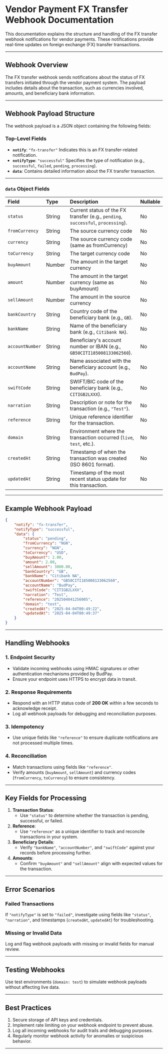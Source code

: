 # Vendor Payment FX Transfer Webhook Documentation

This documentation explains the structure and handling of the FX transfer webhook notifications for vendor payments. These notifications provide real-time updates on foreign exchange (FX) transfer transactions.

---

## **Webhook Overview**

The FX transfer webhook sends notifications about the status of FX transfers initiated through the vendor payment system. The payload includes details about the transaction, such as currencies involved, amounts, and beneficiary bank information.

---

## **Webhook Payload Structure**

The webhook payload is a JSON object containing the following fields:

### Top-Level Fields

- **`notify`**: `"fx-transfer"`
Indicates this is an FX transfer-related notification.
- **`notifyType`**: `"successful"`
Specifies the type of notification (e.g., `successful`, `failed`, `pending`, `processing`).
- **`data`**:
Contains detailed information about the FX transfer transaction.

---

### **`data` Object Fields**

| Field | Type | Description | Nullable |
| :-- | :-- | :-- | :-- |
| `status` | String | Current status of the FX transfer (e.g., `pending`, `successful`, `processing`). | No |
| `fromCurrency` | String | The source currency code | No |
| `currency` | String | The source currency code (same as fromCurrency) | No |
| `toCurrency` | String | The target currency code | No |
| `buyAmount` | Number | The amount in the target currency | No |
| `amount` | Number | The amount in the target currency (same as buyAmount) | No |
| `sellAmount` | Number | The amount in the source currency | No |
| `bankCountry` | String | Country code of the beneficiary bank (e.g., `GB`). | No |
| `bankName` | String | Name of the beneficiary bank (e.g., `Citibank NA`). | No |
| `accountNumber` | String | Beneficiary's account number or IBAN (e.g., `GB50CITI185008133062560`). | No |
| `accountName` | String | Name associated with the beneficiary account (e.g., `BudPay`). | No |
| `swiftCode` | String | SWIFT/BIC code of the beneficiary bank (e.g., `CITIGB2LXXX`). | No |
| `narration` | String | Description or note for the transaction (e.g., `"Test"`). | No |
| `reference` | String | Unique reference identifier for the transaction. | No |
| `domain` | String | Environment where the transaction occurred (`live`, `test`, etc.). | No |
| `createdAt` | String | Timestamp of when the transaction was created (ISO 8601 format). | No |
| `updatedAt` | String | Timestamp of the most recent status update for this transaction. | No |

---

## **Example Webhook Payload**

```json
{
    "notify": "fx-transfer",
    "notifyType": "successful",
    "data": {
        "status": "pending",
        "fromCurrency": "NGN",
        "currency": "NGN",
        "toCurrency": "USD",
        "buyAmount": 2.00,
        "amount": 2.00,
        "sellAmount": 3000.00,
        "bankCountry": "GB",
        "bankName": "Citibank NA",
        "accountNumber": "GB50CITI185008133062560",
        "accountName": "BudPay",
        "swiftCode": "CITIGB2LXXX",
        "narration": "Test",
        "reference": "202504041256005",
        "domain": "test",
        "createdAt": "2025-04-04T00:49:22",
        "updatedAt": "2025-04-04T00:49:37"
    }
}
```

---

## **Handling Webhooks**

### **1. Endpoint Security**

- Validate incoming webhooks using HMAC signatures or other authentication mechanisms provided by BudPay.
- Ensure your endpoint uses HTTPS to encrypt data in transit.


### **2. Response Requirements**

- Respond with an HTTP status code of **200 OK** within a few seconds to acknowledge receipt.
- Log all webhook payloads for debugging and reconciliation purposes.


### **3. Idempotency**

- Use unique fields like `"reference"` to ensure duplicate notifications are not processed multiple times.


### **4. Reconciliation**

- Match transactions using fields like `"reference"`.
- Verify amounts (`buyAmount`, `sellAmount`) and currency codes (`fromCurrency`, `toCurrency`) to ensure consistency.

---

## **Key Fields for Processing**

1. **Transaction Status**:
    - Use `"status"` to determine whether the transaction is pending, successful, or failed.
2. **Reference**:
    - Use `"reference"` as a unique identifier to track and reconcile transactions in your system.
3. **Beneficiary Details**:
    - Verify `"bankName"`, `"accountNumber"`, and `"swiftCode"` against your records before processing further.
4. **Amounts**:
    - Confirm `"buyAmount"` and `"sellAmount"` align with expected values for the transaction.

---

## **Error Scenarios**

### Failed Transactions

If `"notifyType"` is set to `"failed"`, investigate using fields like `"status"`, `"narration"`, and timestamps (`createdAt`, `updatedAt`) for troubleshooting.

### Missing or Invalid Data

Log and flag webhook payloads with missing or invalid fields for manual review.

---

## **Testing Webhooks**

Use test environments (`domain: test`) to simulate webhook payloads without affecting live data.

---

## **Best Practices**

1. Secure storage of API keys and credentials.
2. Implement rate limiting on your webhook endpoint to prevent abuse.
3. Log all incoming webhooks for audit trails and debugging purposes.
4. Regularly monitor webhook activity for anomalies or suspicious behavior.

---